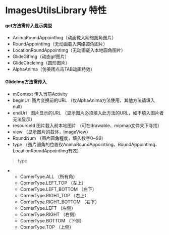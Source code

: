 # ImagesUtilsLibrary 特性
#### get方法需传入显示类型
* AnimaRoundAppointImg（动画载入网络圆角图片）
* RoundAppointImg（无动画载入网络圆角图片）
* LocationRoundAppointImg（无动画载入本地圆角图片）
* GlideGifImg（动态gif图片）
* GlideCircleImg（圆形图片）
* AlphaAnima（仿美团点击TAB动画特效）
#### GlideImg方法需传入
* mContext 传入当前Activity
* beginUrl 图片变换前的URL （仅AlphaAnima方法使用，其他方法请填入null）
* endUrl   图片显示的URL （显示图片必须填入此方法的URL，如不填入图片者无法显示）
* resourceId 图片载入前本地图片 （可在drawable、mipmap文件夹下寻找）
* view （显示图片的载体，ImageView）
* RoundNum （图片圆角程度，填入数字0~99）
* type （图片圆角的位置仅AnimaRoundAppointImg、RoundAppointImg、LocationRoundAppointImg有效）
>type
* 
  * CornerType.ALL （所有角）
  * CornerType.LEFT_TOP （左上）
  * CornerType.LEFT_BOTTOM （左下）
  * CornerType.RIGHT_TOP （右上）
  * CornerType.RIGHT_BOTTOM （右下）
  * CornerType.LEFT （左侧）
  * CornerType.RIGHT （右侧）
  * CornerType.BOTTOM （下侧）
  * CornerType.TOP （上侧）
